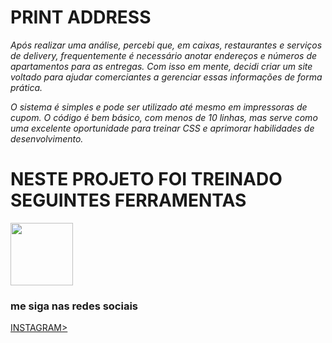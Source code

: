 # PRINT ADDRESS
_Após realizar uma análise, percebi que, em caixas, restaurantes e serviços de delivery, frequentemente é necessário anotar endereços e números de apartamentos para as entregas. Com isso em mente, decidi criar um site voltado para ajudar comerciantes a gerenciar essas informações de forma prática._

_O sistema é simples e pode ser utilizado até mesmo em impressoras de cupom. O código é bem básico, com menos de 10 linhas, mas serve como uma excelente oportunidade para treinar CSS e aprimorar habilidades de desenvolvimento._

# NESTE PROJETO FOI TREINADO SEGUINTES FERRAMENTAS
<img src="https://upload.wikimedia.org/wikipedia/commons/6/62/CSS3_logo.svg" height="100px">

<h3>me siga nas redes sociais</h3>
<a href="https://www.instagram.com/luizzzz62?igsh=MXQzMm1mYmgzN2Zmdg==">INSTAGRAM></a>
